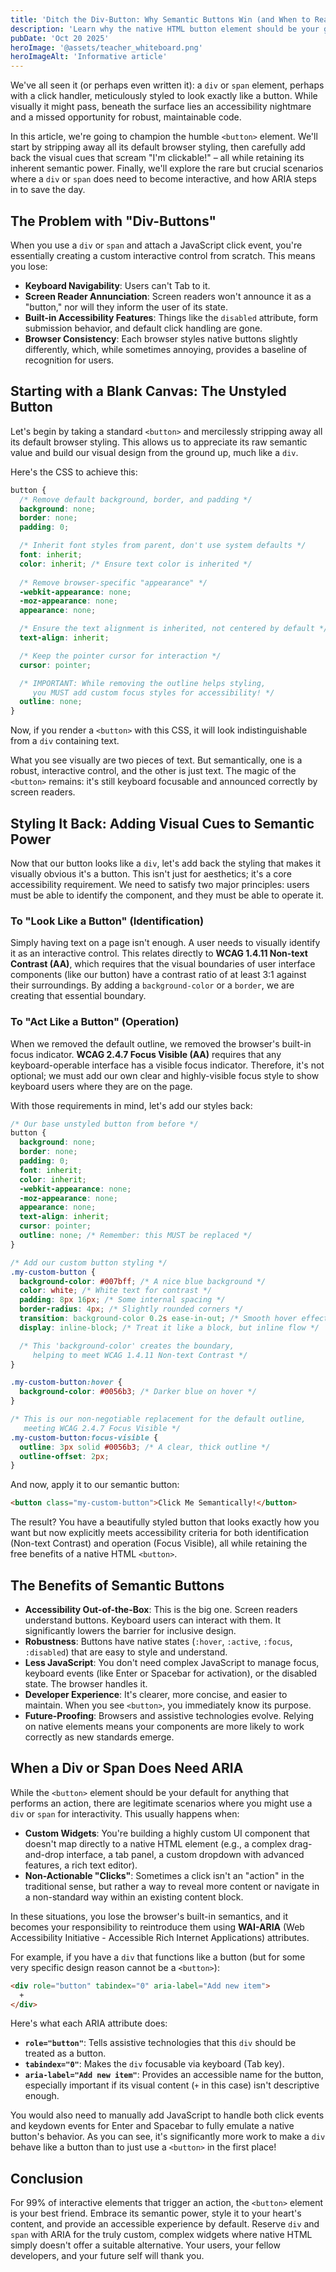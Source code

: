 ```yaml
---
title: 'Ditch the Div-Button: Why Semantic Buttons Win (and When to Reach for ARIA)'
description: 'Learn why the native HTML button element should be your go-to for interactive controls, how to style it from scratch while maintaining accessibility, and when ARIA is actually needed.'
pubDate: 'Oct 20 2025'
heroImage: '@assets/teacher_whiteboard.png'
heroImageAlt: 'Informative article'
---
```


We've all seen it (or perhaps even written it): a `div` or `span` element, perhaps with a click handler, meticulously styled to look exactly like a button. While visually it might pass, beneath the surface lies an accessibility nightmare and a missed opportunity for robust, maintainable code.

In this article, we're going to champion the humble `<button>` element. We'll start by stripping away all its default browser styling, then carefully add back the visual cues that scream "I'm clickable!" – all while retaining its inherent semantic power. Finally, we'll explore the rare but crucial scenarios where a `div` or `span` does need to become interactive, and how ARIA steps in to save the day.

## The Problem with "Div-Buttons"

When you use a `div` or `span` and attach a JavaScript click event, you're essentially creating a custom interactive control from scratch. This means you lose:

- **Keyboard Navigability**: Users can't Tab to it.
- **Screen Reader Annunciation**: Screen readers won't announce it as a "button," nor will they inform the user of its state.
- **Built-in Accessibility Features**: Things like the `disabled` attribute, form submission behavior, and default click handling are gone.
- **Browser Consistency**: Each browser styles native buttons slightly differently, which, while sometimes annoying, provides a baseline of recognition for users.

## Starting with a Blank Canvas: The Unstyled Button

Let's begin by taking a standard `<button>` and mercilessly stripping away all its default browser styling. This allows us to appreciate its raw semantic value and build our visual design from the ground up, much like a `div`.

Here's the CSS to achieve this:

```css
button {
  /* Remove default background, border, and padding */
  background: none;
  border: none;
  padding: 0;

  /* Inherit font styles from parent, don't use system defaults */
  font: inherit;
  color: inherit; /* Ensure text color is inherited */
  
  /* Remove browser-specific "appearance" */
  -webkit-appearance: none;
  -moz-appearance: none;
  appearance: none;

  /* Ensure the text alignment is inherited, not centered by default */
  text-align: inherit;

  /* Keep the pointer cursor for interaction */
  cursor: pointer;

  /* IMPORTANT: While removing the outline helps styling,
     you MUST add custom focus styles for accessibility! */
  outline: none; 
}
```

Now, if you render a `<button>` with this CSS, it will look indistinguishable from a `div` containing text.

What you see visually are two pieces of text. But semantically, one is a robust, interactive control, and the other is just text. The magic of the `<button>` remains: it's still keyboard focusable and announced correctly by screen readers.

## Styling It Back: Adding Visual Cues to Semantic Power

Now that our button looks like a `div`, let's add back the styling that makes it visually obvious it's a button. This isn't just for aesthetics; it's a core accessibility requirement. We need to satisfy two major principles: users must be able to identify the component, and they must be able to operate it.

### To "Look Like a Button" (Identification)

Simply having text on a page isn't enough. A user needs to visually identify it as an interactive control. This relates directly to **WCAG 1.4.11 Non-text Contrast (AA)**, which requires that the visual boundaries of user interface components (like our button) have a contrast ratio of at least 3:1 against their surroundings. By adding a `background-color` or a `border`, we are creating that essential boundary.

### To "Act Like a Button" (Operation)

When we removed the default outline, we removed the browser's built-in focus indicator. **WCAG 2.4.7 Focus Visible (AA)** requires that any keyboard-operable interface has a visible focus indicator. Therefore, it's not optional; we must add our own clear and highly-visible focus style to show keyboard users where they are on the page.

With those requirements in mind, let's add our styles back:

```css
/* Our base unstyled button from before */
button {
  background: none;
  border: none;
  padding: 0;
  font: inherit;
  color: inherit;
  -webkit-appearance: none;
  -moz-appearance: none;
  appearance: none;
  text-align: inherit;
  cursor: pointer;
  outline: none; /* Remember: this MUST be replaced */
}

/* Add our custom button styling */
.my-custom-button {
  background-color: #007bff; /* A nice blue background */
  color: white; /* White text for contrast */
  padding: 8px 16px; /* Some internal spacing */
  border-radius: 4px; /* Slightly rounded corners */
  transition: background-color 0.2s ease-in-out; /* Smooth hover effect */
  display: inline-block; /* Treat it like a block, but inline flow */

  /* This 'background-color' creates the boundary, 
     helping to meet WCAG 1.4.11 Non-text Contrast */
}

.my-custom-button:hover {
  background-color: #0056b3; /* Darker blue on hover */
}

/* This is our non-negotiable replacement for the default outline, 
   meeting WCAG 2.4.7 Focus Visible */
.my-custom-button:focus-visible {
  outline: 3px solid #0056b3; /* A clear, thick outline */
  outline-offset: 2px;
}
```

And now, apply it to our semantic button:

```html
<button class="my-custom-button">Click Me Semantically!</button>
```

The result? You have a beautifully styled button that looks exactly how you want but now explicitly meets accessibility criteria for both identification (Non-text Contrast) and operation (Focus Visible), all while retaining the free benefits of a native HTML `<button>`.

## The Benefits of Semantic Buttons

- **Accessibility Out-of-the-Box**: This is the big one. Screen readers understand buttons. Keyboard users can interact with them. It significantly lowers the barrier for inclusive design.
- **Robustness**: Buttons have native states (`:hover`, `:active`, `:focus`, `:disabled`) that are easy to style and understand.
- **Less JavaScript**: You don't need complex JavaScript to manage focus, keyboard events (like Enter or Spacebar for activation), or the disabled state. The browser handles it.
- **Developer Experience**: It's clearer, more concise, and easier to maintain. When you see `<button>`, you immediately know its purpose.
- **Future-Proofing**: Browsers and assistive technologies evolve. Relying on native elements means your components are more likely to work correctly as new standards emerge.

## When a Div or Span Does Need ARIA

While the `<button>` element should be your default for anything that performs an action, there are legitimate scenarios where you might use a `div` or `span` for interactivity. This usually happens when:

- **Custom Widgets**: You're building a highly custom UI component that doesn't map directly to a native HTML element (e.g., a complex drag-and-drop interface, a tab panel, a custom dropdown with advanced features, a rich text editor).
- **Non-Actionable "Clicks"**: Sometimes a click isn't an "action" in the traditional sense, but rather a way to reveal more content or navigate in a non-standard way within an existing content block.

In these situations, you lose the browser's built-in semantics, and it becomes your responsibility to reintroduce them using **WAI-ARIA** (Web Accessibility Initiative - Accessible Rich Internet Applications) attributes.

For example, if you have a `div` that functions like a button (but for some very specific design reason cannot be a `<button>`):

```html
<div role="button" tabindex="0" aria-label="Add new item">
  +
</div>
```

Here's what each ARIA attribute does:

- **`role="button"`**: Tells assistive technologies that this `div` should be treated as a button.
- **`tabindex="0"`**: Makes the `div` focusable via keyboard (Tab key).
- **`aria-label="Add new item"`**: Provides an accessible name for the button, especially important if its visual content (`+` in this case) isn't descriptive enough.

You would also need to manually add JavaScript to handle both click events and keydown events for Enter and Spacebar to fully emulate a native button's behavior. As you can see, it's significantly more work to make a `div` behave like a button than to just use a `<button>` in the first place!

## Conclusion

For 99% of interactive elements that trigger an action, the `<button>` element is your best friend. Embrace its semantic power, style it to your heart's content, and provide an accessible experience by default. Reserve `div` and `span` with ARIA for the truly custom, complex widgets where native HTML simply doesn't offer a suitable alternative. Your users, your fellow developers, and your future self will thank you.